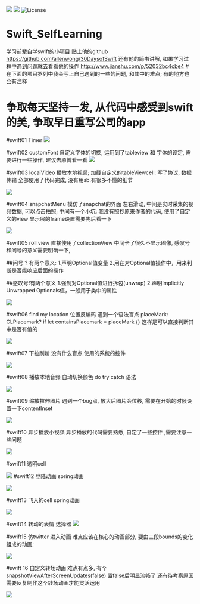 
![](http://img.shields.io/badge/iOS-8.0%2B-blue.svg) 
![](http://img.shields.io/badge/Swift-2.0-blue.svg)
![License](https://img.shields.io/github/license/lexrus/VPNOn.svg?style=flat)    

# Swift_SelfLearning
学习前辈自学swift的小项目 贴上他的github  https://github.com/allenwong/30DaysofSwift  还有他的简书讲解, 如果学习过程中遇到问题就去看看他的操作 http://www.jianshu.com/p/52032bc4cbe4
#在下面的项目罗列中我会写上自己遇到的一些的问题, 和其中的难点; 有的地方也会有注释

# 争取每天坚持一发, 从代码中感受到swift的美, 争取早日重写公司的app

#swift01 Timer
![](https://github.com/AppriaTT/Swift_SelfLearning/blob/master/Swift/Swift01Timer/Swift01Timer/01.png)

#swift02 customFont
自定义字体的切换, 运用到了tableview 和 字体的设定, 需要进行一些操作, 建议去原博看一看
![](https://raw.githubusercontent.com/AppriaTT/Swift_SelfLearning/master/Swift/Swift02CustomFont/Swift02CustomFont/02.png)

#swift03 localVideo
播放本地视频;  加载自定义的tableViewcell: 写了协议, 数据传输 全部使用了代码完成, 没有用sb.有很多不懂的细节

![](https://raw.githubusercontent.com/AppriaTT/Swift_SelfLearning/master/Swift/swift03video/swift03video/03.png)

#swift04 snapchatMenu
模仿了snapchat的界面 左右滑动, 中间是实时采集的视频数据, 可以点击拍照;
中间有一个小坑: 我没有照抄原来作者的代码, 使用了自定义的view 显示层的frame设置需要先后看一下

![](https://raw.githubusercontent.com/AppriaTT/Swift_SelfLearning/master/Swift/swift04%20snapchatMenu/swift04%20snapchatMenu/04.png)

#swift05 roll view
直接使用了collectionView 中间卡了很久不显示图像, 感叹号和问号的意义需要明确一下, 

##问号 ? 有两个意义:
1.声明Optional值变量
2.用在对Optional值操作中，用来判断是否能响应后面的操作

##感叹号!有两个意义
1.强制对Optional值进行拆包(unwrap)
2.声明Implicitly Unwrapped Optionals值，一般用于类中的属性

![](https://raw.githubusercontent.com/AppriaTT/Swift_SelfLearning/master/Swift/swift05%20roll%20view/swift05%20roll%20view/05.gif)

#swift06 find my location 位置反编码
遇到一个语法盲点
placeMark: CLPlacemark?
 if let containsPlacemark = placeMark {} 这样是可以直接判断其中是否有值的
 
 ![](https://raw.githubusercontent.com/AppriaTT/Swift_SelfLearning/master/Swift/swift06%20findMyLocation/swift06%20findMyLocation/06.png)
 
#swift07 下拉刷新 
没有什么盲点 使用的系统的控件

![](https://raw.githubusercontent.com/AppriaTT/Swift_SelfLearning/master/Swift/swift07%20pullToRefresh/swift07%20pullToRefresh/07.gif)

#swift08 播放本地音频 自动切换颜色 
do try catch 语法

![](https://raw.githubusercontent.com/AppriaTT/Swift_SelfLearning/master/Swift/swift08%20randomColorization/swift08%20randomColorization/08.gif)

#swift09 缩放拉伸图片
遇到一个bug点, 放大后图片会位移, 需要在开始的时候设置一下contentInset

![](https://raw.githubusercontent.com/AppriaTT/Swift_SelfLearning/master/Swift/swift09%20ImageScrollerEffect/swift09%20ImageScrollerEffect/09.gif)

#swift10 异步播放小视频
异步播放的代码需要熟悉, 自定了一些控件 ,需要注意一些问题

![](https://github.com/AppriaTT/Swift_SelfLearning/blob/master/Swift/swift10%20videoBG/swift10%20videoBG/10.gif)

#swift11 透明cell

![](https://github.com/AppriaTT/Swift_SelfLearning/blob/master/Swift/swift11%20clearTBCell/swift11%20clearTBCell/11.png)
#swift12 登陆动画
spring动画

![](https://github.com/AppriaTT/Swift_SelfLearning/blob/master/Swift/swift12/swift12/12.gif)

#swift13 飞入的cell
spring动画

![](https://github.com/AppriaTT/Swift_SelfLearning/blob/master/Swift/swift13/swift13/13.gif)

#swift14 转动的表情 选择器
![](https://github.com/AppriaTT/Swift_SelfLearning/blob/master/Swift/swift14%20EmojiMachine/swift14%20EmojiMachine/14.gif)

#swift15 仿twitter 进入动画
难点应该在核心的动画部分, 要由三段bounds的变化组成的动画;

![](https://github.com/AppriaTT/Swift_SelfLearning/blob/master/Swift/swift15%20animateSplash/swift15%20animateSplash/15.gif)

#swift 16 自定义转场动画
难点有点多, 有个snapshotViewAfterScreenUpdates(false) 置false后明显流畅了 还有待考察原因
需要反复制作这个转场动画才能灵活运用

![](https://github.com/AppriaTT/Swift_SelfLearning/blob/master/Swift/swift16%20slideMenu/swift16%20slideMenu/16.gif)
